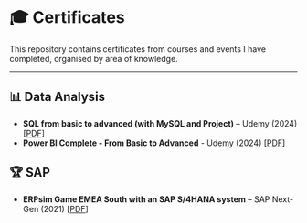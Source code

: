 # 🎓 Certificates  

This repository contains certificates from courses and events I have completed, organised by area of knowledge.   

---

## 📊 Data Analysis  
- **SQL from basic to advanced (with MySQL and Project)** – Udemy (2024) [[PDF](./certificates/Certificado_SQL.pdf)]
- **Power BI Complete - From Basic to Advanced** - Udemy (2024) [[PDF](./certificates/Certificado_POWERBI.pdf)]
 
## 🏆 SAP 
- **ERPsim Game EMEA South with an SAP S/4HANA system** – SAP Next-Gen (2021) [[PDF](./certificates/Agile_Management.pdf)]  


